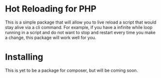 # Hot Reloading for PHP

This is a simple package that will allow you to live reload a script that would stay alive via a cli command. For example, if you have a infinite while loop running in a script and do not want to stop and restart every time you make a change, this package will work well for you.

# Installing

This is yet to be a package for composer, but will be coming soon.
